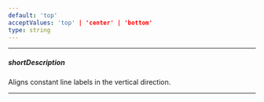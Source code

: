 ```yaml
---
default: 'top'
acceptValues: 'top' | 'center' | 'bottom'
type: string
---
```

---
##### shortDescription
Aligns constant line labels in the vertical direction.

---
